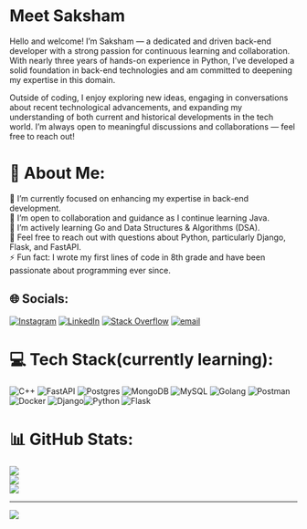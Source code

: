 # Meet Saksham
Hello and welcome! I’m Saksham — a dedicated and driven back-end developer with a strong passion for continuous learning and collaboration. With nearly three years of hands-on experience in Python, I’ve developed a solid foundation in back-end technologies and am committed to deepening my expertise in this domain.

Outside of coding, I enjoy exploring new ideas, engaging in conversations about recent technological advancements, and expanding my understanding of both current and historical developments in the tech world. I’m always open to meaningful discussions and collaborations — feel free to reach out!

# 💫 About Me:
🔭 I’m currently focused on enhancing my expertise in back-end development.<br>🤝 I’m open to collaboration and guidance as I continue learning Java.<br>🌱 I’m actively learning Go and Data Structures & Algorithms (DSA).<br>💬 Feel free to reach out with questions about Python, particularly Django, Flask, and FastAPI.<br>⚡ Fun fact: I wrote my first lines of code in 8th grade and have been passionate about programming ever since.


## 🌐 Socials:
[![Instagram](https://img.shields.io/badge/Instagram-%23E4405F.svg?logo=Instagram&logoColor=white)](https://instagram.com/__sakshamj__) [![LinkedIn](https://img.shields.io/badge/LinkedIn-%230077B5.svg?logo=linkedin&logoColor=white)](https://linkedin.com/in/2007-saksham-jain/) [![Stack Overflow](https://img.shields.io/badge/-Stackoverflow-FE7A16?logo=stack-overflow&logoColor=white)](https://stackoverflow.com/users/WannaBeCoder ) [![email](https://img.shields.io/badge/Email-D14836?logo=gmail&logoColor=white)](mailto:jain.2007.saksham@gmail.com) 

# 💻 Tech Stack(currently learning):
![C++](https://img.shields.io/badge/c++-%2300599C.svg?style=for-the-badge&logo=c%2B%2B&logoColor=white) ![FastAPI](https://img.shields.io/badge/FastAPI-005571?style=for-the-badge&logo=fastapi) ![Postgres](https://img.shields.io/badge/postgres-%23316192.svg?style=for-the-badge&logo=postgresql&logoColor=white) ![MongoDB](https://img.shields.io/badge/MongoDB-%234ea94b.svg?style=for-the-badge&logo=mongodb&logoColor=white) ![MySQL](https://img.shields.io/badge/mysql-4479A1.svg?style=for-the-badge&logo=mysql&logoColor=white) ![Golang](https://img.shields.io/badge/Go-00ADD8?logo=go&logoColor=white&style=for-the-badge
) ![Postman](https://img.shields.io/badge/Postman-FF6C37?style=for-the-badge&logo=postman&logoColor=white) ![Docker](https://img.shields.io/badge/docker-%230db7ed.svg?style=for-the-badge&logo=docker&logoColor=white) ![Django](https://img.shields.io/badge/django-%23092E20.svg?style=for-the-badge&logo=django&logoColor=white)![Python](https://img.shields.io/badge/python-3670A0?style=for-the-badge&logo=python&logoColor=ffdd54) ![Flask](https://img.shields.io/badge/flask-%23000.svg?style=for-the-badge&logo=flask&logoColor=white)
# 📊 GitHub Stats:
![](https://github-readme-stats.vercel.app/api?username=CodingWithSaksham&theme=dark&hide_border=false&include_all_commits=false&count_private=false)<br/>
![](https://nirzak-streak-stats.vercel.app/?user=CodingWithSaksham&theme=dark&hide_border=false)<br/>
![](https://github-readme-stats.vercel.app/api/top-langs/?username=CodingWithSaksham&theme=dark&hide_border=false&include_all_commits=false&count_private=false&layout=compact)

---
[![](https://visitcount.itsvg.in/api?id=CodingWithSaksham&icon=0&color=0)](https://visitcount.itsvg.in)
